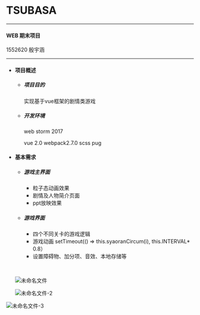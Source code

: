 # TSUBASA

-----

#### WEB 期末项目

1552620  殷宇涵

---

- #### 项目概述

  - ##### 项目目的

    实现基于vue框架的剧情类游戏

  - ##### 开发环境

    web storm 2017

    vue 2.0  webpack2.7.0   scss   pug


- ####   基本需求

  - ##### 游戏主界面

    - 粒子态动画效果
    - 剧情及人物简介页面
    - ppt放映效果

  - ##### 游戏界面

    - 四个不同关卡的游戏逻辑
    - 游戏动画   setTimeout(() => this.syaoranCircum(i), this.INTERVAL* 0.8）
    - 设置障碍物、加分项、音效、本地存储等

  ​

  ![未命名文件](/Users/yuhanyin/WebstormProjects/tsubasa/static/未命名文件.png)

  ![未命名文件-2](/Users/yuhanyin/WebstormProjects/tsubasa/static/未命名文件-2.png)

![未命名文件-3](/Users/yuhanyin/WebstormProjects/tsubasa/static/未命名文件-3.png)